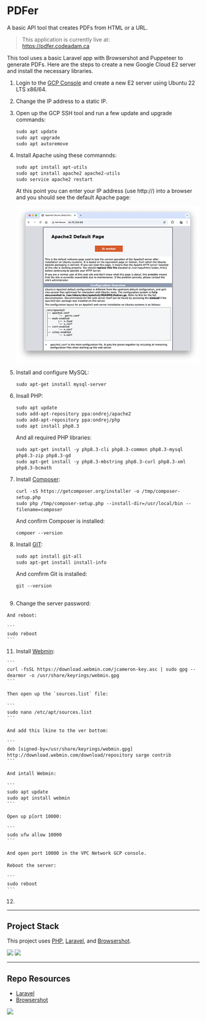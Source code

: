 # PDFer

A basic API tool that creates PDFs from HTML or a URL.

> This application is currently live at:  
> https://pdfer.codeadam.ca

This tool uses a basic Laravel app with Browsershot and Puppeteer to generate PDFs. Here are the steps to create a new Google Cloud E2 server and install the necessary libraries.

1. Login to the [GCP Console](https://console.cloud.google.com/) and create a new E2 server using Ubuntu 22 LTS x86/64.
2. Change the IP address to a static IP.
3. Open up the GCP SSH tool and run a few update and upgrade commands:

    ```
    sudo apt update
    sudo apt upgrade
    sudo apt autoremove
    ```

4. Install Apache using these commannds:

    ```
    sudo apt install apt-utils 
    sudo apt install apache2 apache2-utils 
    sudo service apache2 restart
    ```

    At this point you can enter your IP address (use http://) into a browser and you should see the default Apache page:

    ![Apache Default Page](_readme/screenshot-apache.png)

6. Install and configure MySQL:

    ```
    sudo apt-get install mysql-server
    ```
    
7. Insall PHP:

    ```
    sudo apt update
    sudo add-apt-repository ppa:ondrej/apache2
    sudo add-apt-repository ppa:ondrej/php
    sudo apt install php8.3
    ```

    And all required PHP libraries:

    ```
    sudo apt-get install -y php8.3-cli php8.3-common php8.3-mysql php8.3-zip php8.3-gd
    sudo apt-get install -y php8.3-mbstring php8.3-curl php8.3-xml php8.3-bcmath
    ```
    
8.  Install [Composer](https://getcomposer.org/):

    ```
    curl -sS https://getcomposer.org/installer -o /tmp/composer-setup.php
    sudo php /tmp/composer-setup.php --install-dir=/usr/local/bin --filename=composer
    ```

    And confirm Composer is installed:

    ```
    compoer --version
    ```
    
9.  Install [GIT](https://git-scm.com/):

    ```
    sudo apt install git-all
    sudo apt-get install install-info
    ```

    And comfirm Git is installed:

    ```
    git --version
    

10.  Change the server password:
    
    And reboot:

    ```
    sudo reboot
    ```

11.  Install [Webmin](https://webmin.com/):

    ```
    curl -fsSL https://download.webmin.com/jcameron-key.asc | sudo gpg --dearmor -o /usr/share/keyrings/webmin.gpg
    ```

    Then open up the `sources.list` file:

    ```
    sudo nano /etc/apt/sources.list
    ```

    And add this lkine to the ver bottom:

    ```
    deb [signed-by=/usr/share/keyrings/webmin.gpg] http://download.webmin.com/download/repository sarge contrib
    ```

    And intall Webmin:

    ```
    sudo apt update
    sudo apt install webmin
    ```
    
    Open up p[ort 10000:

    ```
    sudo ufw allow 10000
    ```

    And open port 10000 in the VPC Network GCP console.

    Reboot the server:

    ```
    sudo reboot
    ```
    
12. 

---

## Project Stack

This project uses [PHP](https://www.php.net/), [Laravel](https://www.php.net/manual/en/book.image.php), and [Browsershot](https://spatie.be/docs/browsershot/v4/introduction).

<img src="https://console.codeadam.ca/api/image/php" width="60"> <img src="https://console.codeadam.ca/api/image/laravel" width="60">

---

## Repo Resources

* [Laravel](https://laravel.com/)
* [Browsershot](https://spatie.be/docs/browsershot/v4/introduction)

<a href="https://codeadam.ca">
<img src="https://cdn.codeadam.ca/images@1.0.0/codeadam-logo-coloured-horizontal.png" width="200">
</a>
